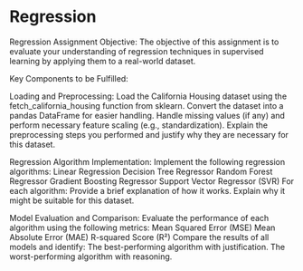 # Regression
Regression Assignment Objective: The objective of this assignment is to evaluate your understanding of regression techniques in supervised learning by applying them to a real-world dataset.

Key Components to be Fulfilled:

Loading and Preprocessing: Load the California Housing dataset using the fetch_california_housing function from sklearn. Convert the dataset into a pandas DataFrame for easier handling. Handle missing values (if any) and perform necessary feature scaling (e.g., standardization). Explain the preprocessing steps you performed and justify why they are necessary for this dataset.

Regression Algorithm Implementation: Implement the following regression algorithms: Linear Regression Decision Tree Regressor Random Forest Regressor Gradient Boosting Regressor Support Vector Regressor (SVR) For each algorithm: Provide a brief explanation of how it works. Explain why it might be suitable for this dataset.

Model Evaluation and Comparison: Evaluate the performance of each algorithm using the following metrics: Mean Squared Error (MSE) Mean Absolute Error (MAE) R-squared Score (R²) Compare the results of all models and identify: The best-performing algorithm with justification. The worst-performing algorithm with reasoning.

